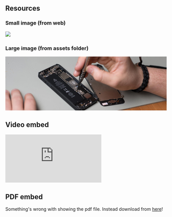 ## Resources

### Small image (from web)
![](https://pbs.twimg.com/profile_images/903658777295163392/afySJpM5_400x400.jpg)

### Large image (from assets folder)
![](assets/images/cover.jpg)

## Video embed
<!-- change src="" attribute  -->
<div class="aspect-ratio">
  <iframe src="https://www.youtube.com/embed/uWSxzjyMNpU" frameborder="0" allowfullscreen="True"></iframe>
</div>

## PDF embed
<!-- change data="" and href="" attributes  -->
<!-- change height="" if needed  -->
<object data="assets/pdf/sample-pdf.pdf" type="application/pdf" width="100%" height="600px">
  <p>Something's wrong with showing the pdf file. Instead download from <a href="assets/pdf/sample-pdf.pdf">here</a>!</p>
</object>
